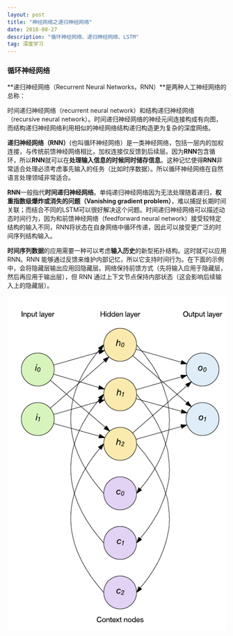 ```yaml
---
layout: post
title: "神经网络之递归神经网络"
date: 2018-08-27
description: "循环神经网络、递归神经网络、LSTM"
tag: 深度学习
---
```


### 循环神经网络

**递归神经网络（Recurrent Neural Networks，RNN）**是两种人工神经网络的总称：

时间递归神经网络（recurrent neural network）和结构递归神经网络（recursive neural network）。时间递归神经网络的神经元间连接构成有向图，而结构递归神经网络利用相似的神经网络结构递归构造更为复杂的深度网络。

**递归神经网络（RNN）**(也叫循环神经网络）是一类神经网络，包括一层内的加权连接，与传统前馈神经网络相比，加权连接仅反馈到后续层。因为**RNN**包含循环，所以**RNN**就可以在**处理输入信息的时候同时储存信息**。这种记忆使得**RNN**非常适合处理必须考虑事先输入的任务（比如时序数据）。所以循环神经网络在自然语言处理领域非常适合。

**RNN**一般指代**时间递归神经网络**。单纯递归神经网络因为无法处理随着递归，**权重指数级爆炸或消失的问题（Vanishing gradient problem）**，难以捕捉长期时间关联；而结合不同的LSTM可以很好解决这个问题。时间递归神经网络可以描述动态时间行为，因为和前馈神经网络（feedforward neural network）接受较特定结构的输入不同，RNN将状态在自身网络中循环传递，因此可以接受更广泛的时间序列结构输入。

**时间序列数据**的应用需要一种可以考虑**输入历史**的新型拓扑结构。这时就可以应用 RNN。RNN 能够通过反馈来维护内部记忆，所以它支持时间行为。在下面的示例中，会将隐藏层输出应用回隐藏层。网络保持前馈方式（先将输入应用于隐藏层，然后再应用于输出层），但 RNN 通过上下文节点保持内部状态（这会影响后续输入上的隐藏层）。

![images](/images/dl/89.png)